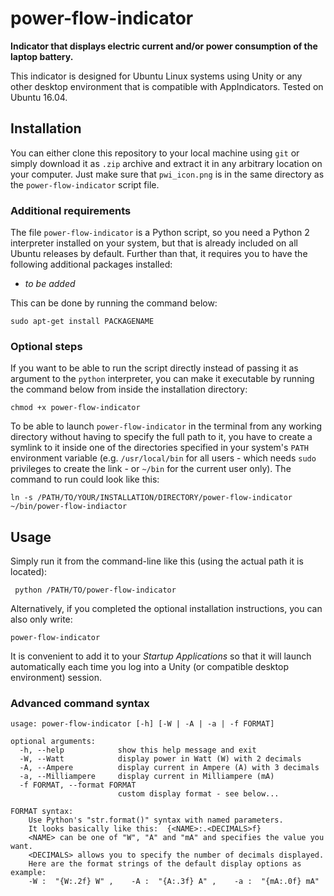 # power-flow-indicator

**Indicator that displays electric current and/or power consumption of the laptop battery.**

This indicator is designed for Ubuntu Linux systems using Unity or any other desktop environment that is compatible with AppIndicators.
Tested on Ubuntu 16.04.



## Installation

You can either clone this repository to your local machine using `git` or simply download it as `.zip` archive and extract it in any arbitrary location on your computer. Just make sure that `pwi_icon.png` is in the same directory as the `power-flow-indicator` script file.


### Additional requirements

The file `power-flow-indicator` is a Python script, so you need a Python 2 interpreter installed on your system, but that is already included on all Ubuntu releases by default.
Further than that, it requires you to have the following additional packages installed:

- *to be added*

This can be done by running the command below:

    sudo apt-get install PACKAGENAME


### Optional steps

If you want to be able to run the script directly instead of passing it as argument to the `python` interpreter, you can make it executable by running the command below from inside the installation directory:

    chmod +x power-flow-indicator
    
To be able to launch `power-flow-indicator` in the terminal from any working directory without having to specify the full path to it, you have to create a symlink to it inside one of the directories specified in your system's `PATH` environment variable (e.g. `/usr/local/bin` for all users - which needs `sudo` privileges to create the link - or `~/bin` for the current user only). The command to run could look like this:

    ln -s /PATH/TO/YOUR/INSTALLATION/DIRECTORY/power-flow-indicator ~/bin/power-flow-indiactor



## Usage

Simply run it from the command-line like this (using the actual path it is located):
 
     python /PATH/TO/power-flow-indicator
     
Alternatively, if you completed the optional installation instructions, you can also only write:

    power-flow-indicator

It is convenient to add it to your *Startup Applications* so that it will launch automatically each time you log into a Unity (or compatible desktop environment) session.


### Advanced command syntax
    
    usage: power-flow-indicator [-h] [-W | -A | -a | -f FORMAT]
    
    optional arguments:
      -h, --help            show this help message and exit
      -W, --Watt            display power in Watt (W) with 2 decimals
      -A, --Ampere          display current in Ampere (A) with 3 decimals
      -a, --Milliampere     display current in Milliampere (mA)
      -f FORMAT, --format FORMAT
                            custom display format - see below...
    
    FORMAT syntax:
        Use Python's "str.format()" syntax with named parameters.
        It looks basically like this:  {<NAME>:.<DECIMALS>f}
        <NAME> can be one of "W", "A" and "mA" and specifies the value you want.
        <DECIMALS> allows you to specify the number of decimals displayed.
        Here are the format strings of the default display options as example:
        -W :  "{W:.2f} W" ,    -A :  "{A:.3f} A" ,    -a :  "{mA:.0f} mA" 
